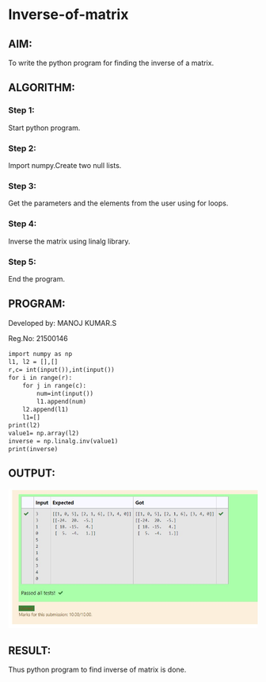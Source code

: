 # Inverse-of-matrix

## AIM:
To write the python program for finding the inverse of a matrix.

## ALGORITHM:
### Step 1:
Start python program.
### Step 2:
Import numpy.Create two null lists.
### Step 3:
Get the parameters and the elements from the user using for loops.
### Step 4:
Inverse the matrix using linalg library.
### Step 5:
End the program.

## PROGRAM:
Developed by: MANOJ KUMAR.S

Reg.No: 21500146
```
import numpy as np
l1, l2 = [],[]
r,c= int(input()),int(input())
for i in range(r):
    for j in range(c):
        num=int(input())
        l1.append(num)
    l2.append(l1)
    l1=[]
print(l2)
value1= np.array(l2)
inverse = np.linalg.inv(value1)
print(inverse)
```

## OUTPUT:
![](./out.jpg)

## RESULT:
Thus python program to find inverse of matrix is done.
